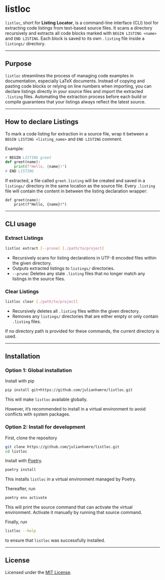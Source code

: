 # listloc

`listloc`, short for **Listing Locator**, is a command-line interface (CLI) tool for extracting code listings from text-based source files. It scans a directory recursively and extracts all code blocks marked with `BEGIN LISTING <name>` and `END LISTING`. Each block is saved to its own `.listing` file inside a `listings/` directory.

---

## Purpose

`listloc` streamlines the process of managing code examples in documentation, especially LaTeX documents. Instead of copying and pasting code blocks or relying on line numbers when importing, you can declare listings directly in your source files and import the extracted `.listing` files. Automating the extraction process before each build or compile guarantees that your listings always reflect the latest source.

---

## How to declare Listings

To mark a code listing for extraction in a source file, wrap it between a `BEGIN LISTING <listing_name>` and `END LISTING` comment.

Example:
```python
# BEGIN LISTING greet
def greet(name):
    print(f"Hello, {name}!")
# END LISTING
```

If extracted, a file called `greet.listing` will be created and saved in a `listings/` directory in the same location as the source file. Every `.listing` file will contain the content in between the listing declaration wrapper:

```text
def greet(name):
    print(f"Hello, {name}!")
```

---

## CLI usage

### Extract Listings

```bash
listloc extract [--prune] [./path/to/project]
```

- Recursively scans for listing declarations in UTF-8 encoded files within the given directory.
- Outputs extracted listings to `listings/` directories.
- `--prune`: Deletes any stale `.listing` files that no longer match any listings in the source files.

### Clear Listings

```bash
listloc clear [./path/to/project]
```

- Recursively deletes all `.listing` files within the given directory.
- Removes any `listings/` directories that are either empty or only contain `.listing` files.


If no directory path is provided for these commands, the current directory is used.

---

## Installation

### Option 1: Global installation

Install with pip
```bash
pip install git+https://github.com/julianhamre/listloc.git
```
This will make `listloc` available globally.

However, it’s recommended to install in a virtual environment to avoid conflicts with system packages.

### Option 2: Install for development

First, clone the repository

```bash
git clone https://github.com/julianhamre/listloc.git
cd listloc
```

Install with [Poetry](https://python-poetry.org/).

```bash
poetry install
```
This installs `listloc` in a virtual environment managed by Poetry.

Thereafter, run
```bash
poetry env activate
```
This will print the source command that can activate the virtual environment. Activate it manually by running that source command.

Finally, run
```bash
listloc --help
```
to ensure that `listloc` was successfully installed.

---


## License

Licensed under the [MIT License](/LICENSE.md).